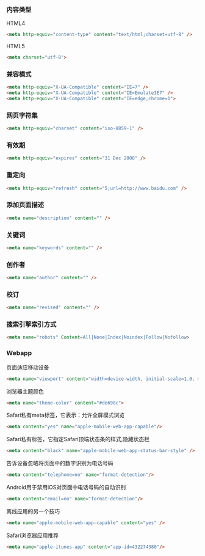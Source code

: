 ### 内容类型
HTML4
```html
<meta http-equiv="content-type" content="text/html;charset=utf-8" />
```
HTML5
```html
<meta charset="utf-8">
```

### 兼容模式
```html
<meta http-equiv="X-UA-Compatible" content="IE=7" />
<meta http-equiv="X-UA-Compatible" content="IE=EmulateIE7" />
<meta http-equiv="X-UA-Compatible" content="IE=edge,chrome=1">
```

### 网页字符集
```html
<meta http-equiv="charset" content="iso-8859-1" />
```

### 有效期
```html
<meta http-equiv="expires" content="31 Dec 2008" />
```

### 重定向
```html
<meta http-equiv="refresh" content="5;url=http://www.baidu.com" />
```

### 添加页面描述
```html
<meta name="description" content="" />
```

### 关键词
```html
<meta name="keywords" content="" />
```

### 创作者
```html
<meta name="author" content="" />
```

### 校订
```html
<meta name="revised" content="" />
```

### 搜索引擎索引方式
```html
<meta name="robots" Content=All|None|Index|Noindex|Follow|Nofollow>
```

### Webapp
页面适应移动设备
```html
<meta name="viewport" content="width=device-width, initial-scale=1.0, maximum-scale=1.0, user-scalable=no;" />
```
浏览器主题颜色
```html
<meta name="theme-color" content="#de698c">
```
Safari私有meta标签，它表示：允许全屏模式浏览
```html
<meta content="yes" name="apple-mobile-web-app-capable"/>
```
Safari私有标签，它指定Safari顶端状态条的样式,隐藏状态栏
```html
<meta content="black" name="apple-mobile-web-app-status-bar-style" />
```
告诉设备忽略将页面中的数字识别为电话号码
```html
<meta content="telephone=no" name="format-detection"/>
```
Android用于禁用iOS对页面中电话号码的自动识别
```html
<meta content="email=no" name="format-detection"/>
```
离线应用的另一个技巧
```html
<meta name="apple-mobile-web-app-capable" content="yes" />
```
Safari浏览器应用推荐
```html
<meta name="apple-itunes-app" content="app-id=432274380"/>
```